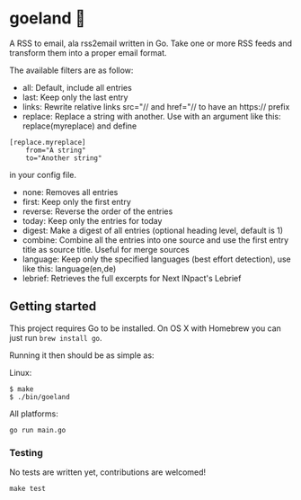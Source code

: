 # goeland 📧

A RSS to email, ala rss2email written in Go.
Take one or more RSS feeds and transform them into a proper email format.

The available filters are as follow:

- all: Default, include all entries
- last: Keep only the last entry
- links: Rewrite relative links src="// and href="// to have an https:// prefix
- replace: Replace a string with another. 
  Use with an argument like this: replace(myreplace) and define
```     
[replace.myreplace]
    from="A string"
    to="Another string"
``` 
in your config file.
- none: Removes all entries
- first: Keep only the first entry
- reverse: Reverse the order of the entries
- today: Keep only the entries for today
- digest: Make a digest of all entries (optional heading level, default is 1)
- combine: Combine all the entries into one source and use the first entry title as source title. Useful for merge sources
- language: Keep only the specified languages (best effort detection), use like this: language(en,de)
- lebrief: Retrieves the full excerpts for Next INpact's Lebrief

## Getting started

This project requires Go to be installed. On OS X with Homebrew you can just run `brew install go`.

Running it then should be as simple as:

Linux:
```console
$ make
$ ./bin/goeland
```
All platforms:
```console
go run main.go
```

### Testing

No tests are written yet, contributions are welcomed!

```console
make test
```
